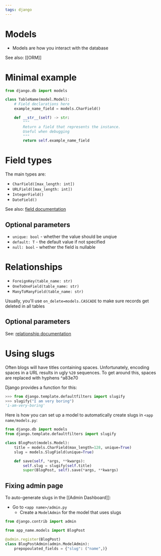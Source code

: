 ```yaml
---
tags: django 
---
```


# Models
- Models are how you interact with the database

See also: [[ORM]]

# Minimal example
```python
from django.db import models

class TableName(model.Model):
	# Field declarations here
	example_name_field = models.CharField()

	def __str__(self) -> str:
		"""
		Return a field that represents the instance.
		Useful when debugging
		"""
		return self.example_name_field
```

# Field types
The main types are:
- `CharField([max_length: int])`
- `URLField([max_length: int])`
- `IntegerField()`
- `DateField()`

See also: [field documentation](https://docs.djangoproject.com/en/2.1/ref/models/fields/#model-field-types)

## Optional parameters
- `unique: bool` - whether the value should be unqiue
- `default: T` - the default value if not specified
- `null: bool` - whether the field is nullable

# Relationships
- `ForeignKey(table_name: str)`
- `OneToOneField(table_name: str)`
- `ManyToManyField(table_name: str)`

Usually, you'll use `on_delete=models.CASCADE` to make sure records get deleted in all tables

## Optional parameters
See: [relationship documentation](https://docs.djangoproject.com/en/2.1/ref/models/fields/#django.db.models.CASCADE)

# Using slugs
Often blogs will have titles containing spaces. Unfortunately, encoding spaces in a URL results in ugly `%20` sequences. To get around this, spaces are replaced with hyphens ^a83e70

Django provides a function for this:
```python
>>> from django.template.defaultfilters import slugify
>>> slugify("I am very boring")
'i-am-very-boring'
```

Here is how you can set up a model to automatically create slugs in `<app name/models.py`:
```python
from django.db import models
from django.template.defaultfilters import slugify

class BlogPost(models.Model):
	title = models.CharField(max_length=128, unique=True)
	slug = models.SlugField(unique=True)

	def save(self, *args, **kwargs):
		self.slug = slugify(self.title)
		super(BlogPost, self).save(*args, **kwargs)
```

## Fixing admin page
To auto-generate slugs in the [[Admin Dashboard]]:
- Go to `<app name>/admin.py`
	- Create a `ModelAdmin` for the model that uses slugs
```python
from django.contrib import admin

from app_name.models import BlogPost

@admin.register(BlogPost)
class BlogPostAdmin(admin.ModelAdmin):
	prepopoulated_fields = {"slug": ("name",)}
```